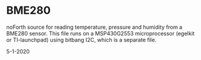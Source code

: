 # BME280

noForth source for reading temperature, pressure and humidity from a BME280 sensor.
This file runs on a MSP430G2553 microprocessor (egelkit or TI-launchpad)
using bitbang I2C, which is a separate file.

5-1-2020
